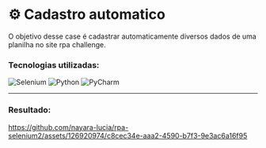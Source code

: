 # ⚙️ Cadastro automatico 
O objetivo desse case é cadastrar automaticamente diversos dados de uma planilha no site rpa challenge. 

### Tecnologias utilizadas:

![Selenium](https://img.shields.io/badge/-selenium-%43B02A?style=for-the-badge&logo=selenium&logoColor=white) 
![Python](https://img.shields.io/badge/python-3670A0?style=for-the-badge&logo=python&logoColor=ffdd54)
![PyCharm](https://img.shields.io/badge/pycharm-143?style=for-the-badge&logo=pycharm&logoColor=black&color=black&labelColor=green)
<hr>

### Resultado:



https://github.com/nayara-lucia/rpa-selenium2/assets/126920974/c8cec34e-aaa2-4590-b7f3-9e3ac6a16f95


